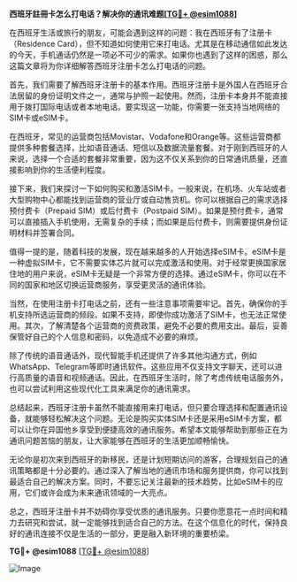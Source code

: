 **西班牙註冊卡怎么打电话？解决你的通讯难题[[TG💪+ @esim1088](https://t.me/s/esim1088)]**

在西班牙生活或旅行的朋友，可能会遇到这样的问题：我在西班牙有了注册卡（Residence Card），但不知道如何使用它来打电话。尤其是在移动通信如此发达的今天，手机通话仍然是一项必不可少的需求。如果你也遇到了这样的困惑，那么这篇文章将为你详细解答西班牙注册卡怎么打电话的问题。

首先，我们需要了解西班牙注册卡的基本作用。西班牙注册卡是外国人在西班牙合法居留的身份证明文件之一，通常与护照一起使用。然而，注册卡本身并不能直接用于拨打国际电话或者本地电话。要实现这一功能，你需要一张支持当地网络的SIM卡或eSIM卡。

在西班牙，常见的运营商包括Movistar、Vodafone和Orange等。这些运营商都提供多种套餐选择，比如语音通话、短信以及数据流量套餐。对于刚到西班牙的人来说，选择一个合适的套餐非常重要，因为这不仅关系到你的日常通讯质量，还直接影响到你的生活便利程度。

接下来，我们来探讨一下如何购买和激活SIM卡。一般来说，在机场、火车站或者大型购物中心都能找到运营商的营业厅或自动售货机。你可以根据自己的需求选择预付费卡（Prepaid SIM）或后付费卡（Postpaid SIM）。如果是预付费卡，通常可以直接插入手机使用，无需复杂的手续；而如果是后付费卡，则需要提供身份证明材料并签署合同。

值得一提的是，随着科技的发展，现在越来越多的人开始选择eSIM卡。eSIM卡是一种虚拟SIM卡，它不需要实体芯片就可以完成激活和使用。对于经常更换国家居住地的用户来说，eSIM卡无疑是一个非常方便的选择。通过eSIM卡，你可以在不同的国家和地区切换运营商服务，享受更灵活的通讯体验。

当然，在使用注册卡打电话之前，还有一些注意事项需要牢记。首先，确保你的手机支持所选运营商的频段。如果不支持，即使你成功激活了SIM卡，也无法正常使用。其次，了解清楚各个运营商的资费政策，避免不必要的费用支出。最后，妥善保管好自己的个人信息和密码，以免造成不必要的麻烦。

除了传统的语音通话外，现代智能手机还提供了许多其他沟通方式，例如WhatsApp、Telegram等即时通讯软件。这些应用不仅支持文字聊天，还可以进行高质量的语音和视频通话。因此，在西班牙生活时，除了考虑传统电话服务外，也可以尝试利用这些现代化工具来满足你的通讯需求。

总结起来，西班牙注册卡虽然不能直接用来打电话，但只要合理选择和配置通讯设备，就能够轻松解决这个问题。无论是购买实体SIM卡还是采用eSIM卡方案，都可以让你在异国他乡享受到便捷高效的通讯服务。希望本文能够帮助到那些正在为通讯问题苦恼的朋友，让大家能够在西班牙的生活更加顺畅愉快。

无论你是初次来到西班牙的新移民，还是计划短期访问的游客，合理规划自己的通讯策略都是十分必要的。通过深入了解当地的通讯市场和服务提供商，你可以找到最适合自己的解决方案。同时，不要忘记关注最新的技术趋势，比如eSIM卡的应用，它们或许会成为未来通讯领域的一大亮点。

总之，西班牙注册卡并不妨碍你享受优质的通讯服务。只要你愿意花一点时间和精力去研究和尝试，就一定能够找到适合自己的方法。在这个信息化的时代，保持良好的通讯连接不仅是生活的一部分，更是融入新环境的重要桥梁。

**TG💪+ @esim1088** [[TG💪+ @esim1088](https://t.me/s/esim1088)]  

![Image](https://i.postimg.cc/4NQfJmqS/Snipaste-2025-05-13-00-14-12.png)